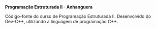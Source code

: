 **Programação Estruturada II - Anhanguera**

Código-fonte do curso de Programação Estruturada II. Desenvolvido do Dev-C++, utilizando a linguagem de programação C++.
